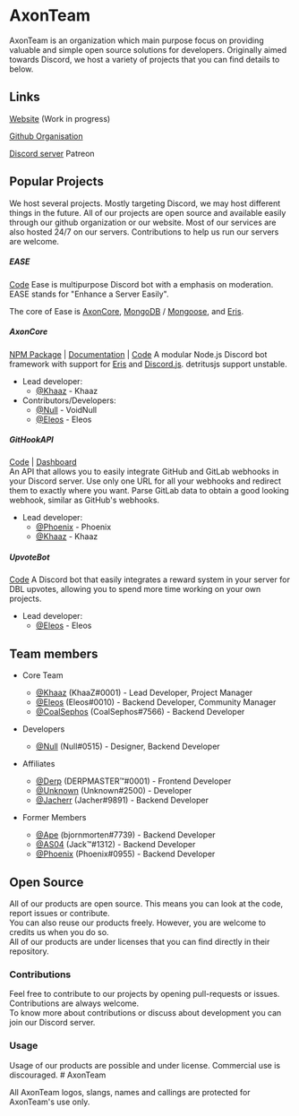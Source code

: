 # AxonTeam

AxonTeam is an organization which main purpose focus on providing valuable and simple open source solutions for developers.
Originally aimed towards Discord, we host a variety of projects that you can find details to below.

## Links

[Website](https://axonteam.org) (Work in progress)

[Github Organisation](https://github.com/AxonTeam)

[Discord server](https://discord.gg/QZ6B5US)
Patreon

## Popular Projects

We host several projects. Mostly targeting Discord, we may host different things in the future.
All of our projects are open source and available easily through our github organization or our website.
Most of our services are also hosted 24/7 on our servers. Contributions to help us run our servers are welcome.

##### EASE

[Code](https://github.com/AxonTeam/Ease)
Ease is multipurpose Discord bot with a emphasis on moderation.
EASE stands for "Enhance a Server Easily".

The core of Ease is [AxonCore](#AxonCore), [MongoDB](https://mongodb.org) / [Mongoose](https://npmjs.com/package/mongoose), and [Eris](https://npmjs.com/package/eris).

##### AxonCore

[NPM Package](https://npmjs.com/package/axoncore) | [Documentation](https://khaaz.me/AxonCore) | [Code](https://github.com/Khaazz/AxonCore)
A modular Node.js Discord bot framework with support for [Eris](https://npmjs.com/package/eris) and [Discord.js](https://discord.js.org). detritusjs support unstable.

- Lead developer: 
  - [@Khaaz](https://github.com/khaazz) - Khaaz
- Contributors/Developers:
  - [@Null](https://github.com/VoidNulll) - VoidNull
  - [@Eleos](https://github.com/EleosOS) - Eleos

##### GitHookAPI

[Code](https://github.com/Khaaz/GitHookAPI) | [Dashboard](https://github.com/AxonTeam/GitHookAPI-Dashboard)  
An API that allows you to easily integrate GitHub and GitLab webhooks in your Discord server. Use only one URL for all your webhooks and redirect them to exactly where you want. Parse GitLab data to obtain a good looking webhook, similar as GitHub's webhooks.

- Lead developer:
  - [@Phoenix](https://github.com/Santhosh-Annamalai) - Phoenix
  - [@Khaaz](https://github.com/Khaaz) - Khaaz

##### UpvoteBot

[Code](https://github.com/AxonTeam/UpvoteBot)
A Discord bot that easily integrates a reward system in your server for DBL upvotes, allowing you to spend more time working on your own projects.

- Lead developer: 
  - [@Eleos](https://github.com/EleosOS) - Eleos

## Team members

- Core Team
  - [@Khaaz](https://github.com/Khaaz) (KhaaZ#0001) - Lead Developer, Project Manager
  - [@Eleos](https://github.com/EleosOS) (Eleos#0010) - Backend Developer, Community Manager
  - [@CoalSephos](https://github.com/CoalSephos) (CoalSephos#7566) - Backend Developer

- Developers
  - [@Null](https://github.com/VoidNulll) (Null#0515) - Designer, Backend Developer

- Affiliates
  - [@Derp](https://github.com/Derpy101) (DERPMASTER™#0001) - Frontend Developer
  - [@Unknown](https://github.com/Unknown401) (Unknown#2500) - Developer
  - [@Jacherr](https://github.com/Jacherr) (Jacher#9891) - Backend Developer

- Former Members
  - [@Ape](https://github.com/bjornmorten) (bjornmorten#7739) - Backend Developer
  - [@AS04](https://github.com/InATrance) (Jack™#1312) - Backend Developer
  - [@Phoenix](https://github.com/Santhosh-Annamalai) (Phoenix#0955) - Backend Developer

## Open Source

All of our products are open source. This means you can look at the code, report issues or contribute.  
You can also reuse our products freely. However, you are welcome to credits us when you do so.  
All of our products are under licenses that you can find directly in their repository.

### Contributions

Feel free to contribute to our projects by opening pull-requests or issues. Contributions are always welcome.  
To know more about contributions or discuss about development you can join our Discord server.  

### Usage

Usage of our products are possible and under license.
Commercial use is discouraged.  # AxonTeam

All AxonTeam logos, slangs, names and callings are protected for AxonTeam's use only.
